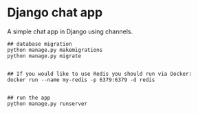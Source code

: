# Django chat app

A simple chat app in Django using channels.

```
## database migration
python manage.py makemigrations
python manage.py migrate


## If you would like to use Redis you should run via Docker:
docker run --name my-redis -p 6379:6379 -d redis


## run the app
python manage.py runserver
```
